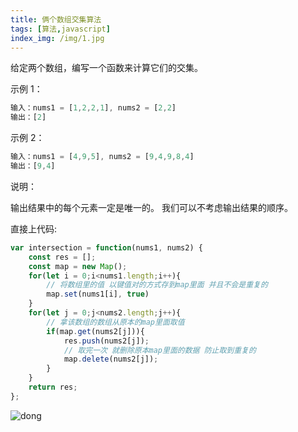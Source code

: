 ```yaml
---
title: 俩个数组交集算法
tags: [算法,javascript]
index_img: /img/1.jpg
---
```


给定两个数组，编写一个函数来计算它们的交集。

示例 1：

```js
输入：nums1 = [1,2,2,1], nums2 = [2,2]
输出：[2]
```

示例 2：

```js
输入：nums1 = [4,9,5], nums2 = [9,4,9,8,4]
输出：[9,4]
```


说明：

输出结果中的每个元素一定是唯一的。
我们可以不考虑输出结果的顺序。

直接上代码:

```js
var intersection = function(nums1, nums2) {
    const res = [];
    const map = new Map();
    for(let i = 0;i<nums1.length;i++){
        // 将数组里的值 以键值对的方式存到map里面 并且不会是重复的
        map.set(nums1[i], true)
    }
    for(let j = 0;j<nums2.length;j++){
        // 拿该数组的数组从原本的map里面取值
        if(map.get(nums2[j])){
            res.push(nums2[j]);
            // 取完一次 就删除原本map里面的数据 防止取到重复的
            map.delete(nums2[j]);
        }
    }
    return res;
};
```

![dong](C:\Users\asus\Desktop\表情包\dong.gif)
